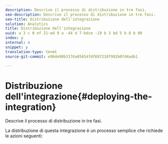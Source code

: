 ```yaml
---
description: Descrive il processo di distribuzione in tre fasi.
seo-description: Descrive il processo di distribuzione in tre fasi.
seo-title: Distribuzione dell'integrazione
solution: Analytics
title: Distribuzione dell'integrazione
uuid: a 3 c 0 ef 21-ed 9 a -44 d 7-bdce -19 b 3 bd 5 b 8 b 80
index: y
internal: n
snippet: y
translation-type: tm+mt
source-git-commit: e96de98b3176a05654fdf697210f992b0fd4adb1

---
```



# Distribuzione dell'integrazione{#deploying-the-integration}

Descrive il processo di distribuzione in tre fasi.

La distribuzione di questa integrazione è un processo semplice che richiede le azioni seguenti:
